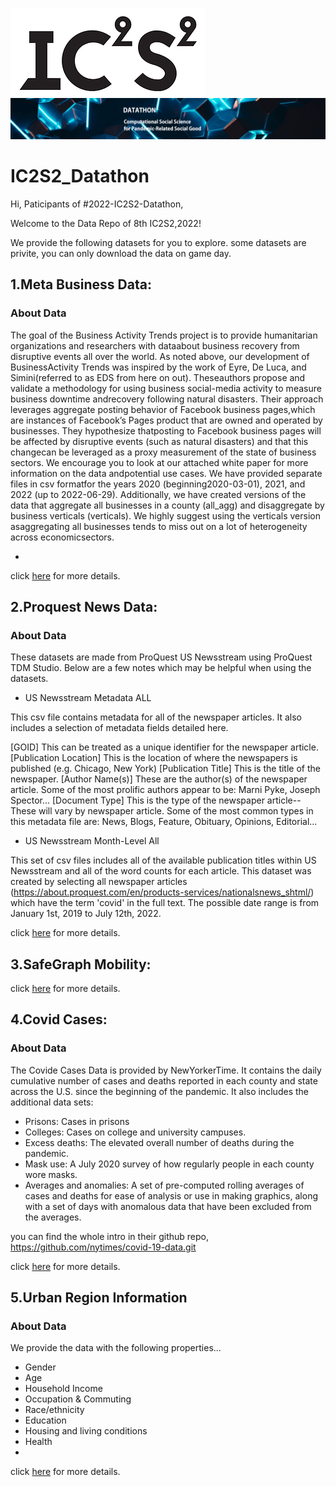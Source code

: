![](./ic2s2_logo.png.webp)
![](./ic2s2_bg.png)
# IC2S2_Datathon

Hi, Paticipants of #2022-IC2S2-Datathon,

Welcome to the Data Repo of 8th IC2S2,2022!

We provide the following datasets for you to explore. some datasets are privite, you can only download the data on game day.


## 1.Meta Business Data:
### About Data
The goal of the Business Activity Trends project is to provide humanitarian organizations and researchers with dataabout business recovery from disruptive events all over the world.  As noted above, our development of BusinessActivity Trends was inspired by the work of Eyre, De Luca, and Simini(referred to as EDS from here on out). Theseauthors propose and validate a methodology for using business social-media activity to measure business downtime andrecovery following natural disasters. Their approach leverages aggregate posting behavior of Facebook business pages,which are instances of Facebook’s Pages product that are owned and operated by businesses. They hypothesize thatposting to Facebook business pages will be affected by disruptive events (such as natural disasters) and that this changecan be leveraged as a proxy measurement of the state of business sectors.
We encourage you to look at our attached white paper for more information on the data andpotential use cases.
We have provided separate files in csv formatfor the years 2020 (beginning2020-03-01), 2021, and 2022 (up to 2022-06-29). Additionally, we have created versions of the data that aggregate all businesses in a county (all_agg) and disaggregate by business verticals (verticals). We highly suggest using the verticals version asaggregating all businesses tends to miss out on a lot of heterogeneity across economicsectors.

- 
click [here](./Data_1_Meta_Business) for more details.

## 2.Proquest News Data:
### About Data
These datasets are made from ProQuest US Newsstream using ProQuest TDM Studio. Below are a few notes which may be helpful when using the datasets.

- US Newsstream Metadata ALL

This csv file contains metadata for all of the newspaper articles. It also includes a selection of metadata fields detailed here. 

[GOID] This can be treated as a unique identifier for the newspaper article.
[Publication Location] This is the location of where the newspapers is published (e.g. Chicago, New York)
[Publication Title] This is the title of the newspaper.
[Author Name(s)] These are the author(s) of the newspaper article. Some of the most prolific authors appear to be: Marni Pyke, Joseph Spector...
[Document Type] This is the type of the newspaper article--These will vary by newspaper article. Some of the most common types in this metadata file are: News, Blogs, Feature, Obituary, Opinions, Editorial...


- US Newsstream Month-Level All

This set of csv files includes all of the available publication titles within US Newsstream and all of the word counts for each article. 
This dataset was created by selecting all newspaper articles (https://about.proquest.com/en/products-services/nationalsnews_shtml/) which have the term 'covid' in the full text. The possible date range is from January 1st, 2019 to July 12th, 2022.

click [here](./Data_2_Meta_Business) for more details.

## 3.SafeGraph Mobility:

click [here](./Data_3_SafeGraph_Mobility) for more details.

## 4.Covid Cases:


### About Data

The Covide Cases Data is provided by NewYorkerTime.
It contains the daily cumulative number of cases and deaths reported in each county and state across the U.S. since the beginning of the pandemic.
It also includes the additional data sets: 
- Prisons: Cases in prisons
- Colleges: Cases on college and university campuses.
- Excess deaths: The elevated overall number of deaths during the pandemic.
- Mask use: A July 2020 survey of how regularly people in each county wore masks.
- Averages and anomalies: A set of pre-computed rolling averages of cases and deaths for ease of analysis or use in making graphics, along with a set of days with anomalous data that have been excluded from the averages.

you can find the whole intro in their github repo, https://github.com/nytimes/covid-19-data.git

click [here](./Data_4_Covid_Cases) for more details.
## 5.Urban Region Information
### About Data
We provide the data with the following properties...
- Gender
- Age
- Household Income
- Occupation & Commuting
- Race/ethnicity
- Education
- Housing and living conditions
- Health 
- 
click [here](./Data_5_Urban_Region) for more details.
